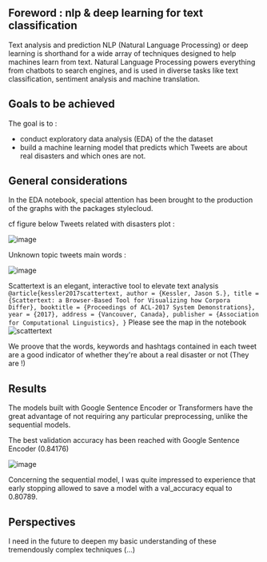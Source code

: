 ## **Foreword : nlp & deep learning for text classification**

Text analysis and prediction  NLP (Natural Language Processing) or deep learning is shorthand for a wide array of techniques designed to help machines learn from text. Natural Language Processing powers everything from chatbots to search engines, and is used in diverse tasks like text classification, sentiment analysis and machine translation.

## **Goals to be achieved**
The goal is to :
- conduct exploratory data analysis (EDA) of the the dataset
- build a machine learning model that predicts which Tweets are about real disasters and which ones are not.

## **General considerations**
In the EDA notebook, special attention has been brought to the production of the graphs with the packages stylecloud. 

cf figure below 
Tweets related with disasters plot :

![image](https://user-images.githubusercontent.com/32369680/148109207-e2ec4d64-65ba-4b2f-80f7-48505e52ba07.png)


Unknown topic tweets main words :

![image](https://user-images.githubusercontent.com/32369680/148109296-dd0c6403-9a61-4ec8-ac66-2d27d4287d0b.png)

Scattertext is an elegant, interactive tool to elevate text analysis 
```@article{kessler2017scattertext, author = {Kessler, Jason S.}, title = {Scattertext: a Browser-Based Tool for Visualizing how Corpora Differ}, booktitle = {Proceedings of ACL-2017 System Demonstrations}, year = {2017}, address = {Vancouver, Canada}, publisher = {Association for Computational Linguistics}, }```
Please see the map in the notebook
![scattertext](https://user-images.githubusercontent.com/32369680/148113942-f3ada51f-29f0-4519-9c88-9aef30ec9315.png)


We proove that the words, keywords and hashtags contained in each tweet are a good indicator of whether they're about a real disaster or not (They are !)

## **Results**
The models built with Google Sentence Encoder or Transformers have the great advantage of not requiring any particular preprocessing, unlike the sequential models.

The best validation accuracy has been reached with Google Sentence Encoder (0.84176)

![image](https://user-images.githubusercontent.com/32369680/148117368-b048890b-2b1d-4bb7-9416-f4eaf6452c13.png)


Concerning the sequential model, I was quite impressed to experience that early stopping allowed to save a model with a val_accuracy equal to 0.80789.



## **Perspectives**
I need in the future to deepen my basic understanding of these tremendously complex techniques (...)
